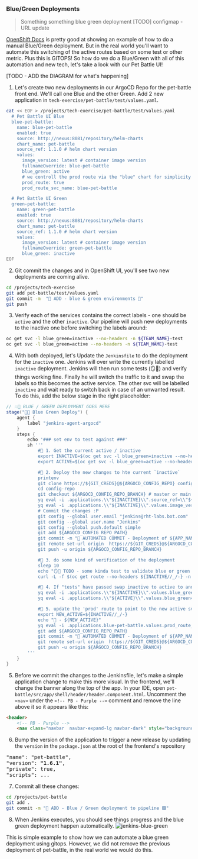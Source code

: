 ### Blue/Green Deployments
> Something something blue green deployment
[TODO] configmap - URL update

[OpenShift Docs](https://docs.openshift.com/container-platform/4.8/applications/deployments/route-based-deployment-strategies.html#deployments-blue-green_route-based-deployment-strategies) is pretty good at showing an example of how to do a manual Blue/Green deployment. But in the real world you'll want to automate this switching of the active routes based on some test or other metric. Plus this is GITOPS! So how do we do a Blue/Green with all of this automation and new tech, let's take a look with our Pet Battle UI!

[TODO - ADD the DIAGRAM for what's happening]

1. Let's create two new deployments in our ArgoCD Repo for the pet-battle front end. We'll call one Blue and the other Green. Add 2 new application in `tech-exercise/pet-battle/test/values.yaml`.

```bash
cat << EOF > /projects/tech-exercise/pet-battle/test/values.yaml
  # Pet Battle UI Blue
  blue-pet-battle:
    name: blue-pet-battle
    enabled: true
    source: http://nexus:8081/repository/helm-charts
    chart_name: pet-battle
    source_ref: 1.1.0 # helm chart version
    values:
      image_version: latest # container image version
      fullnameOverride: blue-pet-battle
      blue_green: active
      # we controll the prod route via the "blue" chart for simplicity
      prod_route: true
      prod_route_svc_name: blue-pet-battle

  # Pet Battle UI Green
  green-pet-battle:
    name: green-pet-battle
    enabled: true
    source: http://nexus:8081/repository/helm-charts
    chart_name: pet-battle
    source_ref: 1.1.0 # helm chart version
    values:
      image_version: latest # container image version
      fullnameOverride: green-pet-battle
      blue_green: inactive
EOF
```

2. Git commit the changes and in OpenShift UI, you'll see two new deployments are coming alive.
```bash
cd /projects/tech-exercise
git add pet-battle/test/values.yaml
git commit -m  "🍔 ADD - blue & green environments 🍔"
git push
```

3. Verify each of the services contains the correct labels - one should be `active` and the other `inactive`. Our pipeline will push new deployments to the inactive one before switching the labels around:
```bash
oc get svc -l blue_green=inactive --no-headers -n ${TEAM_NAME}-test
oc get svc -l blue_green=active --no-headers -n ${TEAM_NAME}-test
```

4. With both deployed, let's Update the `Jenkinsfile` to do the deployment for the `inactive` one. Jenkins will over write the currently labelled `inactive` deployment. Jenkins will then run some tests (🪞💨) and verify things working fine. Finally he will switch the traffic to it and swap the labels so this becomes the active service. The other svc will be labelled `inactive` and wait ready to switch back in case of an unwanted result.
To do this, add the below stage in the right placeholder:
```groovy
// 💥🔨 BLUE / GREEN DEPLOYMENT GOES HERE 
stage("🔷✅ Blue Green Deploy") {
	agent {
		label "jenkins-agent-argocd"
	}
	steps {
		echo '### set env to test against ###'
		sh '''
			#🌻 1. Get the current active / inactive
			export INACTIVE=$(oc get svc -l blue_green=inactive --no-headers -n ${DESTINATION_NAMESPACE} | cut -d' ' -f 1)
			export ACTIVE=$(oc get svc -l blue_green=active --no-headers -n ${DESTINATION_NAMESPACE} | cut -d' ' -f 1)

			#🌻 2. Deploy the new changes to hte current `inactive`
			printenv
			git clone https://${GIT_CREDS}@${ARGOCD_CONFIG_REPO} config-repo
			cd config-repo
			git checkout ${ARGOCD_CONFIG_REPO_BRANCH} # master or main
			yq eval -i .applications.\\"${INACTIVE}\\".source_ref=\\"${CHART_VERSION}\\" "${ARGOCD_CONFIG_REPO_PATH}"
			yq eval -i .applications.\\"${INACTIVE}\\".values.image_version=\\"${VERSION}\\" "${ARGOCD_CONFIG_REPO_PATH}"
			# Commit the changes :P
			git config --global user.email "jenkins@rht-labs.bot.com"
			git config --global user.name "Jenkins"
			git config --global push.default simple
			git add ${ARGOCD_CONFIG_REPO_PATH}
			git commit -m "🚀 AUTOMATED COMMIT - Deployment of ${APP_NAME} at version ${VERSION} 🚀" || rc1=$?
			git remote set-url origin  https://${GIT_CREDS}@${ARGOCD_CONFIG_REPO}
			git push -u origin ${ARGOCD_CONFIG_REPO_BRANCH}

			#🌻 3. do some kind of verification of the deployment  
			sleep 10
			echo "🪞💨 TODO - some kinda test to validate blue or green is working as expected ... 🪞💨"
			curl -L -f $(oc get route --no-headers ${INACTIVE//_/-} -n $DESTINATION_NAMESPACE | cut -d' ' -f 4) 

			#🌻 4. If "tests" have passed swap inactive to active to and vice versa
			yq eval -i .applications.\\"${INACTIVE}\\".values.blue_green=\\"active\\" "${ARGOCD_CONFIG_REPO_PATH}"
			yq eval -i .applications.\\"${ACTIVE}\\".values.blue_green=\\"inactive\\" "${ARGOCD_CONFIG_REPO_PATH}"

			#🌻 5. update the 'prod' route to point to the new active svc
			export NEW_ACTIVE=${INACTIVE//_/-}
			echo "🐥 - ${NEW_ACTIVE}"
			yq eval -i .applications.blue-pet-battle.values.prod_route_svc_name=\\"${NEW_ACTIVE}\\" "${ARGOCD_CONFIG_REPO_PATH}"
			git add ${ARGOCD_CONFIG_REPO_PATH}
			git commit -m "🚀 AUTOMATED COMMIT - Deployment of ${APP_NAME} at version ${VERSION} 🚀" || rc1=$?
			git remote set-url origin  https://${GIT_CREDS}@${ARGOCD_CONFIG_REPO}
			git push -u origin ${ARGOCD_CONFIG_REPO_BRANCH}
		'''
	}
}
```

5. Before we commit the changes to the Jenkinsfile, let's make a simple application change to make this more visual. In the frontend, we'll change the banner along the top of the app. In your IDE, open `pet-battle/src/app/shell/header/header.component.html`. Uncomment the `<nav>` under the `<!-- PB - Purple -->` comment and remove the line above it so it appears like this:
```html
<header>
    <!-- PB - Purple -->
    <nav class="navbar  navbar-expand-lg navbar-dark" style="background-color: #563D7C;">
```

6. Bump the version of the application to trigger a new release by updating the `version` in the `package.json` at the root of the frontend's repository
<pre>
"name": "pet-battle",
"version": <strong>"1.6.1"</strong>,
"private": true,
"scripts": ...
</pre>

7. Commit all these changes:
```bash
cd /projects/pet-battle
git add .
git commit -m "🔵 ADD - Blue / Green deployment to pipeline 🟩"
```

8. When Jenkins executes, you should see things progress and the blue green deployment happen automatically. 
![jenkins-blue-green](./images/jenkins-blue-green.png)

This is simple example to show how we can automate a blue green deployment using gitops. However, we did not remove the previous deployment of pet-battle, in the real world we would do this.

